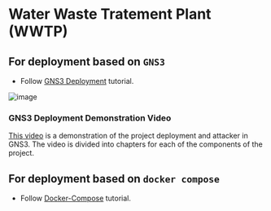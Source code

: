 # Water Waste Tratement Plant (WWTP)

## For deployment based on `GNS3`

- Follow [GNS3 Deployment](https://github.com/sfl0r3nz05/ICSsVirtualForCiberSec/blob/documented/documentation/Components/Deployment/GNS3.md) tutorial.

![image](https://github.com/sfl0r3nz05/ICSsVirtualForCiberSec/assets/105321735/7f7730f0-974b-4482-884c-6b0c264027b3)


### GNS3 Deployment Demonstration Video

[This video](https://www.youtube.com/watch?v=W10l6Pk4seo) is a demonstration of the project deployment and attacker in GNS3. The video is divided into chapters for each of the components of the project.

## For deployment based on `docker compose`

- Follow [Docker-Compose](https://github.com/sfl0r3nz05/ICSsVirtualForCiberSec/blob/documented/documentation/Components/Deployment/Docker-Compose.md) tutorial.

